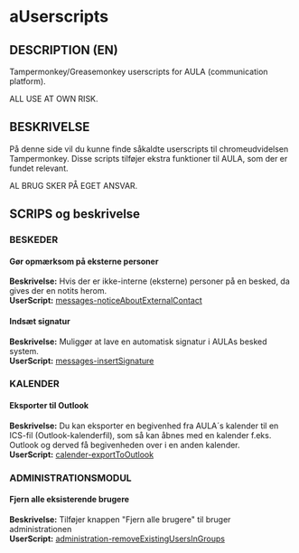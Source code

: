 # aUserscripts
## DESCRIPTION (EN) 
Tampermonkey/Greasemonkey userscripts for AULA (communication platform). 

ALL USE AT OWN RISK.

## BESKRIVELSE 
På denne side vil du kunne finde såkaldte userscripts til chromeudvidelsen Tampermonkey. Disse scripts tilføjer ekstra funktioner til AULA, som der er fundet relevant. 

AL BRUG SKER PÅ EGET ANSVAR.

## SCRIPS og beskrivelse

### BESKEDER
#### Gør opmærksom på eksterne personer
**Beskrivelse:** Hvis der er ikke-interne (eksterne) personer på en besked, da gives der en notits herom.<br>
**UserScript:** [messages-noticeAboutExternalContact](https://github.com/froksen/aUserscripts/raw/main/messages-noticeAboutExternalContact/messages-noticeAboutExternalContact.user.js)

#### Indsæt signatur 
**Beskrivelse:** Muliggør at lave en automatisk signatur i AULAs besked system.<br>
**UserScript:** [messages-insertSignature](https://github.com/froksen/aUserscripts/raw/main/messages-insertSignature/messages-insertSignature.user.js)

### KALENDER
#### Eksporter til Outlook
**Beskrivelse:** Du kan eksporter en begivenhed fra AULA´s kalender til en ICS-fil (Outlook-kalenderfil), som så kan åbnes med en kalender f.eks. Outlook og derved få begivenheden over i en anden kalender.<br>
**UserScript:** [calender-exportToOutlook](https://github.com/froksen/aUserscripts/raw/main/calender-exportToOutlook/calendar-exportToOutlook.user.js)

### ADMINISTRATIONSMODUL
#### Fjern alle eksisterende brugere
**Beskrivelse:** Tilføjer knappen "Fjern alle brugere" til bruger administrationen<br>
**UserScript:** [administration-removeExistingUsersInGroups](https://github.com/froksen/aUserscripts/raw/main/administration-removeExistingUsersInGroups/administration-removeExistingUsersInGroups.user.js)

